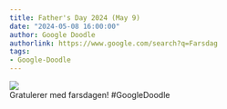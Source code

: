 ```yaml
---
title: Father's Day 2024 (May 9)
date: "2024-05-08 16:00:00"
author: Google Doodle
authorlink: https://www.google.com/search?q=Farsdag
tags:
- Google-Doodle
---
```

<img src="https://www.google.com/logos/doodles/2024/fathers-day-2024-may-9-6753651837110378-l.png" referrerpolicy="no-referrer"><br>Gratulerer med farsdagen! #GoogleDoodle